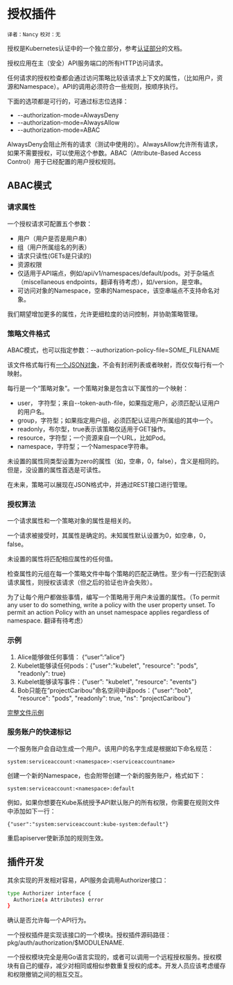 # 授权插件
`译者：Nancy` `校对：无`

授权是Kubernetes认证中的一个独立部分，参考[认证部分](http://kubernetes.io/v1.1/docs/admin/authentication.html)的文档。

授权应用在主（安全）API服务端口的所有HTTP访问请求。

任何请求的授权检查都会通过访问策略比较该请求上下文的属性，（比如用户，资源和Namespace）。API的调用必须符合一些规则，按顺序执行。

下面的选项都是可行的，可通过标志位选择：

-	--authorization-mode=AlwaysDeny
-	--authorization-mode=AlwaysAllow
-	--authorization-mode=ABAC

AlwaysDeny会阻止所有的请求（测试中使用的）。AlwaysAllow允许所有请求，如果不需要授权，可以使用这个参数。ABAC（Attribute-Based Access Control）用于已经配置的用户授权规则。

## ABAC模式
### 请求属性
一个授权请求可配置五个参数：

- 用户（用户是否是用户串）
- 组（用户所属组名的列表）
- 请求只读性(GETs是只读的)
- 资源权限
 - 仅适用于API端点，例如/api/v1/namespaces/default/pods。对于杂端点（miscellaneous endpoints，翻译有待考虑），如/version，是空串。
- 可访问对象的Namespace，空串的Namespace，该空串端点不支持命名对象。

我们期望增加更多的属性，允许更细粒度的访问控制，并协助策略管理。

### 策略文件格式
ABAC模式，也可以指定参数：--authorization-policy-file=SOME_FILENAME

该文件格式每行有[一个JSON对象]( http://jsonlines.org/)，不会有封闭列表或者映射，而仅仅每行有一个映射。

每行是一个“策略对象”。一个策略对象是包含以下属性的一个映射：

- user， 字符型；来自--token-auth-file，如果指定用户，必须匹配认证用户的用户名。
- group，字符型；如果指定用户组，必须匹配认证用户所属组的其中一个。
- readonly，布尔型，true表示该策略仅适用于GET操作。
- resource，字符型；一个资源来自一个URL，比如Pod。
- namespace，字符型；一个Namespace字符串。

未设置的属性同类型设置为zero的属性（如，空串，0，false），含义是相同的。但是，没设置的属性首选是可读性。

在未来，策略可以展现在JSON格式中，并通过REST接口进行管理。

### 授权算法
一个请求属性和一个策略对象的属性是相关的。

一个请求被接受时，其属性是确定的。未知属性默认设置为0，如空串，0，false。

未设置的属性将匹配相应属性的任何值。

检查属性的元组在每一个策略文件中每个策略的匹配正确性。至少有一行匹配到该请求属性，则授权该请求（但之后的验证也许会失败）。

为了让每个用户都做些事情，编写一个策略用于用户未设置的属性。（To permit any user to do something, write a policy with the user property unset. To permit an action Policy with an unset namespace applies regardless of namespace. 翻译有待考虑）

###  **示例**
1.	Alice能够做任何事情： {“user”:”alice”}
2.	Kubelet能够读任何pods：{"user":"kubelet", "resource": "pods", "readonly": true}
3.	Kubelet能够读写事件：{“user”: "kubelet", "resource": "events"}
4.	Bob只能在”projectCaribou”命名空间中读pods：{"user":"bob", "resource": "pods", "readonly": true, "ns": "projectCaribou"}

[完整文件示例]( https://github.com/kubernetes/kubernetes/blob/release-1.1/pkg/auth/authorizer/abac/example_policy_file.jsonl)

### 服务账户的快速标记
一个服务账户会自动生成一个用户。该用户的名字生成是根据如下命名规范：
```
system:serviceaccount:<namespace>:<serviceaccountname>
```
创建一个新的Namespace，也会附带创建一个新的服务账户，格式如下：
```
system:serviceaccount:<namespace>:default

```
例如，如果你想要在Kube系统授予API默认账户的所有权限，你需要在规则文件中添加如下一行：
```
{"user":"system:serviceaccount:kube-system:default"}

```
重启apiserver使新添加的规则生效。

## 插件开发
其余实现的开发相对容易，API服务会调用Authorizer接口：
```sh
type Authorizer interface {
  Authorize(a Attributes) error
}
```
确认是否允许每一个API行为。

一个授权插件是实现该接口的一个模块。授权插件源码路径：pkg/auth/authorization/$MODULENAME.

一个授权模块完全是用Go语言实现的，或者可以调用一个远程授权服务。授权模块有自己的缓存，减少对相同或相似参数重复授权的成本。开发人员应该考虑缓存和权限撤销之间的相互交互。
